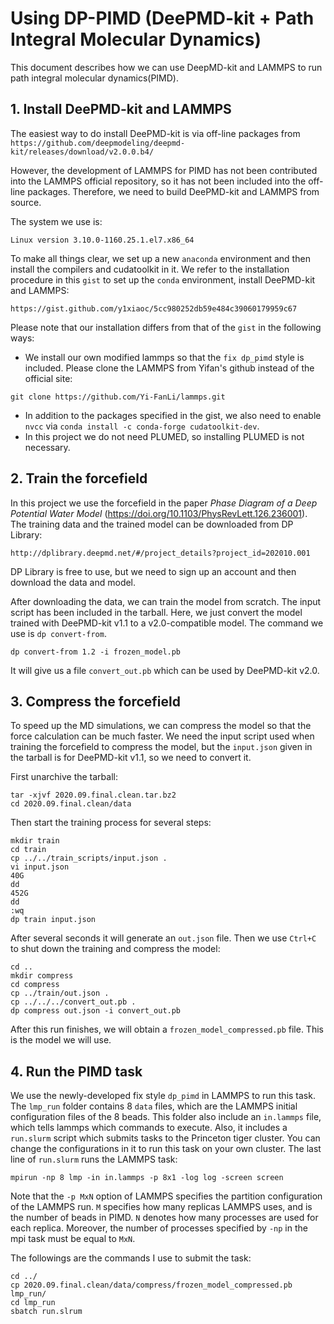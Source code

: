 # Using DP-PIMD (DeePMD-kit + Path Integral Molecular Dynamics)
This document describes how we can use DeepMD-kit and LAMMPS to run path integral molecular dynamics(PIMD). 
## 1. Install DeePMD-kit and LAMMPS
The easiest way to do install DeePMD-kit is via off-line packages from
```https://github.com/deepmodeling/deepmd-kit/releases/download/v2.0.0.b4/```

However, the development of LAMMPS for PIMD has not been contributed into the LAMMPS official repository, so it has not been included into the off-line packages. Therefore, we need to build DeePMD-kit and LAMMPS from source.

The system we use is:
```
Linux version 3.10.0-1160.25.1.el7.x86_64
```
To make all things clear, we set up a new `anaconda` environment and then install the compilers and cudatoolkit in it. We refer to the installation procedure in this `gist` to set up the `conda` environment, install DeePMD-kit and LAMMPS:
```
https://gist.github.com/y1xiaoc/5cc980252db59e484c39060179959c67
```
Please note that our installation differs from that of the `gist` in the following ways:
- We install our own modified lammps so that the `fix dp_pimd` style is included. Please clone the LAMMPS from Yifan's github instead of the official site:
```
git clone https://github.com/Yi-FanLi/lammps.git
```
- In addition to the packages specified in the gist, we also need to enable `nvcc` via `conda install -c conda-forge cudatoolkit-dev`.
- In this project we do not need PLUMED, so installing PLUMED is not necessary. 



## 2. Train the forcefield
In this project we use the forcefield in the paper *Phase Diagram of a Deep Potential Water Model* (https://doi.org/10.1103/PhysRevLett.126.236001). The training data and the trained model can be downloaded from DP Library: 
```
http://dplibrary.deepmd.net/#/project_details?project_id=202010.001
````
DP Library is free to use, but we need to sign up an account and then download the data and model. 

After downloading the data, we can train the model from scratch. The input script has been included in the tarball. Here, we just convert the model trained with DeePMD-kit v1.1 to a v2.0-compatible model. The command we use is `dp convert-from`.
```
dp convert-from 1.2 -i frozen_model.pb
```
It will give us a file `convert_out.pb` which can be used by DeePMD-kit v2.0.

## 3. Compress the forcefield
To speed up the MD simulations, we can compress the model so that the force calculation can be much faster. We need the input script used when training the forcefield to compress the model, but the `input.json` given in the tarball is for DeePMD-kit v1.1, so we need to convert it.

First unarchive the tarball:
```
tar -xjvf 2020.09.final.clean.tar.bz2
cd 2020.09.final.clean/data
```
Then start the training process for several steps:
```
mkdir train
cd train
cp ../../train_scripts/input.json .
vi input.json
40G
dd
452G
dd
:wq
dp train input.json
```
After several seconds it will generate an `out.json` file. Then we use `Ctrl+C` to shut down the training and compress the model:
```
cd ..
mkdir compress
cd compress
cp ../train/out.json .
cp ../../../convert_out.pb .
dp compress out.json -i convert_out.pb
```
After this run finishes, we will obtain a `frozen_model_compressed.pb` file. This is the model we will use.

## 4. Run the PIMD task
We use the newly-developed fix style `dp_pimd` in LAMMPS to run this task. The `lmp_run` folder contains 8 `data` files, which are the LAMMPS initial configuration files of the 8 beads. This folder also include an `in.lammps` file, which tells lammps which commands to execute. Also, it includes a `run.slurm` script which submits tasks to the Princeton tiger cluster. You can change the configurations in it to run this task on your own cluster. The last line of `run.slurm` runs the LAMMPS task:
```
mpirun -np 8 lmp -in in.lammps -p 8x1 -log log -screen screen
```
Note that the `-p MxN` option of LAMMPS specifies the partition configuration of the LAMMPS run. `M` specifies how many replicas LAMMPS uses, and is the number of beads in PIMD. `N` denotes how many processes are used for each replica. Moreover, the number of processes specified by `-np` in the mpi task must be equal to `MxN`.

The followings are the commands I use to submit the task:
```
cd ../
cp 2020.09.final.clean/data/compress/frozen_model_compressed.pb lmp_run/
cd lmp_run
sbatch run.slrum
```

